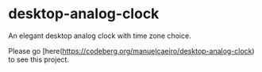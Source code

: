 # desktop-analog-clock
An elegant desktop analog clock with time zone choice.

Please go [here(https://codeberg.org/manuelcaeiro/desktop-analog-clock) to see this project.
